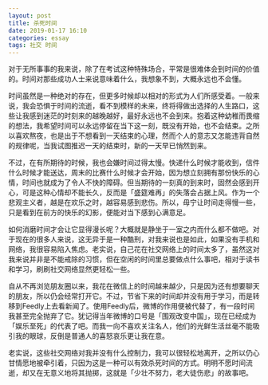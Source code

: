```yaml
---
layout: post
title: 杀死时间
date: 2019-01-17 16:10
categories: essay
tags: 社交 时间
---
```


对于无所事事的我来说，除了在考试这种特殊场合，平常是很难体会到时间的价值的。时间对那些成功人士来说意味着什么，我想象不到，大概永远也不会懂。

时间虽然是一种绝对的存在，但更多时候却以相对的形式为人们所感受着。一般来说，我会恐惧于时间的流逝，看不到模样的未来，终将得做出选择的人生路口，这些让我感到迷茫的时刻来的越晚越好，最好永远也不会到来。抱着这种幼稚而畏缩的想法，我希望时间可以永远停留在当下这一刻，既没有开始，也不会结束。之所以喜欢熬夜，也是出于不想看到一天结束的心理，然而个人的意志又怎能违背自然的规律呢，当我试图推迟一天的结束时，新的一天早已悄然到来。

不过，在有所期待的时候，我也会嫌时间过得太慢。快递什么时候才能收到，信件什么时候才能送达，周末的比赛什么时候才会开始，因为想立刻拥有那份快乐的心情，时间也就成为了令人不快的障碍。但当期待的一刻真的到来时，固然会感到开心，可是这种心情却不能长久，反而是「盛筵难再」的失落会占据上风。作为一个悲观主义者，越是在欢乐之时，越容易感到悲伤。所以，毋宁让时间走得慢一些，只是看到在前方的快乐的幻影，便能对当下感到心满意足。

如何消磨时间才会让它显得漫长呢？大概就是静坐于一室之内而什么都不做吧。对于现在的很多人来说，这无异于是一种酷刑，对我来说也是如此，如果没有手机和网络，我很容易陷入焦虑。老实说，自己花在社交网络上的时间太多了，虽然这对我来说并非是不能戒除的习惯，但在空闲的时间里总要做点什么事吧，相对于读书和学习，刷刷社交网络显然更轻松一些。

自从不再浏览朋友圈以来，我花在微信上的时间越来越少，只是因为还有想要聊天的朋友，所以仍会经常打开它。不过，节省下来的时间却并没有用于学习，而是转移到Feedly上去看新闻了。使用Feedly后，微博的作用便被代替了，有一段时间我甚至完全抛弃了它。犹记得当年微博的口号是「围观改变中国」，现在已经成为「娱乐至死」的代表了吧。而我一向不喜欢关注名人，他们的光鲜生活丝毫不能吸引我的眼球，反倒是普通人的喜怒哀乐更让我在意。

老实说，这些社交网络对我并没有什么控制力，我可以很轻松地离开，之所以仍心甘情愿地被牵引着，只因为这是一种可以有效杀死时间的方式。明明不愿时间流逝，却又在无意义地将其抛掷，这就是「少壮不努力，老大徒伤悲」的故事吧。


